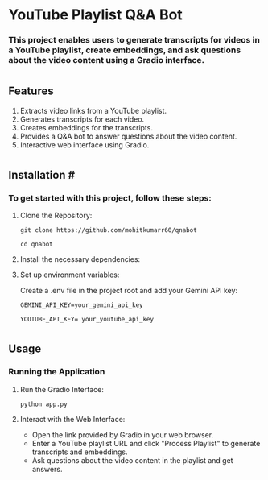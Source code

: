 # <h1>YouTube Playlist Q&A Bot </h1> #


<h3> This project enables users to generate transcripts for videos in a YouTube playlist, create embeddings, and ask questions about the video content using a Gradio interface. </h3> 

# <h2>Features</h2> #

1. Extracts video links from a YouTube playlist.
2. Generates transcripts for each video.
3. Creates embeddings for the transcripts.
4. Provides a Q&A bot to answer questions about the video content.
5. Interactive web interface using Gradio.

# <h2> Installation # </h2> 

<h3> To get started with this project, follow these steps: </h3>

1. Clone the Repository:

   `git clone https://github.com/mohitkumarr60/qnabot `
   
   `cd qnabot`

3. Install the necessary dependencies:


4. Set up environment variables:

   Create a .env file in the project root and add your Gemini API key:

   `GEMINI_API_KEY=your_gemini_api_key`

   `YOUTUBE_API_KEY= your_youtube_api_key`

# <h2> Usage</h2>  #

<h3> Running the Application </h3>

1. Run the Gradio Interface:

   `python app.py`

   
2. Interact with the Web Interface:

   * Open the link provided by Gradio in your web browser.
   * Enter a YouTube playlist URL and click "Process Playlist" to generate transcripts and embeddings.
   * Ask questions about the video content in the playlist and get answers.


